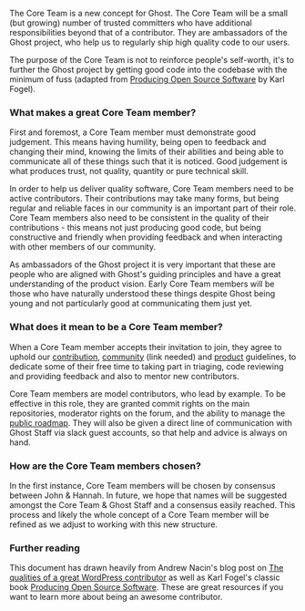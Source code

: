 The Core Team is a new concept for Ghost. The Core Team will be a small (but growing) number of trusted committers who have additional responsibilities beyond that of a contributor. They are ambassadors of the Ghost project, who help us to regularly ship high quality code to our users.

The purpose of the Core Team is not to reinforce people's self-worth, it's to further the Ghost project by getting good code into the codebase with the minimum of fuss (adapted from [Producing Open Source Software](http://producingoss.com/en/committers.html#choosing-committers) by Karl Fogel).

### What makes a great Core Team member?

First and foremost, a Core Team member must demonstrate good judgement. This means having humility, being open to feedback and changing their mind, knowing the limits of their abilities and being able to communicate all of these things such that it is noticed. Good judgement is what produces trust, not quality, quantity or pure technical skill.

In order to help us deliver quality software, Core Team members need to be active contributors. Their contributions may take many forms, but being regular and reliable faces in our community is an important part of their role. Core Team members also need to be consistent in the quality of their contributions - this means not just producing good code, but being constructive and friendly when providing feedback and when interacting with other members of our community.

As ambassadors of the Ghost project it is very important that these are people who are aligned with Ghost's guiding principles and have a great understanding of the product vision. Early Core Team members will be those who have naturally understood these things despite Ghost being young and not particularly good at communicating them just yet.

### What does it mean to be a Core Team member?

When a Core Team member accepts their invitation to join, they agree to uphold our [contribution](https://github.com/TryGhost/Ghost/blob/master/CONTRIBUTING.md), [community]() (link needed) and [product](https://github.com/TryGhost/Ghost/wiki/What-makes-it-into-Ghost-core%3F) guidelines, to dedicate some of their free time to taking part in triaging, code reviewing and providing feedback and also to mentor new contributors.

Core Team members are model contributors, who lead by example. To be effective in this role, they are granted commit rights on the main repositories, moderator rights on the forum, and the ability to manage the [public roadmap](https://trello.com/b/EceUgtCL/ghost-roadmap). They will also be given a direct line of communication with Ghost Staff via slack guest accounts, so that help and advice is always on hand.

### How are the Core Team members chosen?

In the first instance, Core Team members will be chosen by consensus between John & Hannah. In future, we hope that names will be suggested amongst the Core Team & Ghost Staff and a consensus easily reached. This process and likely the whole concept of a Core Team member will be refined as we adjust to working with this new structure.

### Further reading

This document has drawn heavily from Andrew Nacin's blog post on [The qualities of a great WordPress contributor](http://nacin.com/2014/02/07/how-wordpress-chooses-committers/) as well as Karl Fogel's classic book [Producing Open Source Software](http://producingoss.com/en/). These are great resources if you want to learn more about being an awesome contributor.
